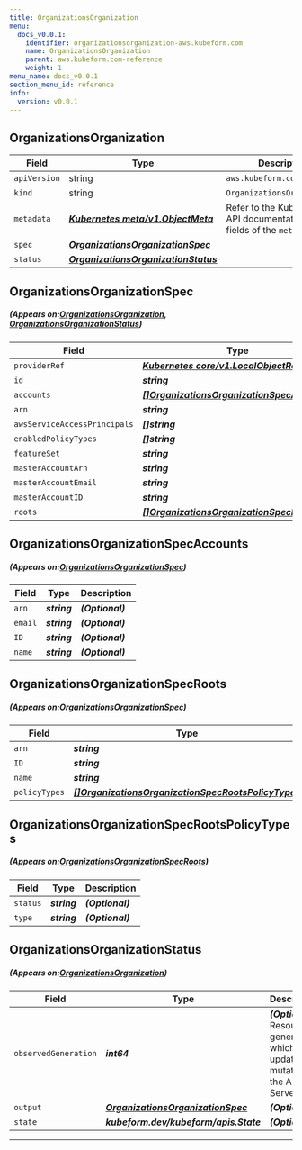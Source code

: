 ```yaml
---
title: OrganizationsOrganization
menu:
  docs_v0.0.1:
    identifier: organizationsorganization-aws.kubeform.com
    name: OrganizationsOrganization
    parent: aws.kubeform.com-reference
    weight: 1
menu_name: docs_v0.0.1
section_menu_id: reference
info:
  version: v0.0.1
---
```


## OrganizationsOrganization
| Field | Type | Description |
| ------ | ----- | ----------- |
| `apiVersion` | string | `aws.kubeform.com/v1alpha1` |
|    `kind` | string | `OrganizationsOrganization` |
| `metadata` | ***[Kubernetes meta/v1.ObjectMeta](https://kubernetes.io/docs/reference/generated/kubernetes-api/v1.13/#objectmeta-v1-meta)***|Refer to the Kubernetes API documentation for the fields of the `metadata` field.|
| `spec` | ***[OrganizationsOrganizationSpec](#OrganizationsOrganizationSpec)***||
| `status` | ***[OrganizationsOrganizationStatus](#OrganizationsOrganizationStatus)***||
## OrganizationsOrganizationSpec
##### (Appears on:[OrganizationsOrganization](#OrganizationsOrganization), [OrganizationsOrganizationStatus](#OrganizationsOrganizationStatus))
| Field | Type | Description |
| ------ | ----- | ----------- |
| `providerRef` | ***[Kubernetes core/v1.LocalObjectReference](https://kubernetes.io/docs/reference/generated/kubernetes-api/v1.13/#localobjectreference-v1-core)***||
| `id` | ***string***||
| `accounts` | ***[[]OrganizationsOrganizationSpecAccounts](#OrganizationsOrganizationSpecAccounts)***| ***(Optional)*** |
| `arn` | ***string***| ***(Optional)*** |
| `awsServiceAccessPrincipals` | ***[]string***| ***(Optional)*** |
| `enabledPolicyTypes` | ***[]string***| ***(Optional)*** |
| `featureSet` | ***string***| ***(Optional)*** |
| `masterAccountArn` | ***string***| ***(Optional)*** |
| `masterAccountEmail` | ***string***| ***(Optional)*** |
| `masterAccountID` | ***string***| ***(Optional)*** |
| `roots` | ***[[]OrganizationsOrganizationSpecRoots](#OrganizationsOrganizationSpecRoots)***| ***(Optional)*** |
## OrganizationsOrganizationSpecAccounts
##### (Appears on:[OrganizationsOrganizationSpec](#OrganizationsOrganizationSpec))
| Field | Type | Description |
| ------ | ----- | ----------- |
| `arn` | ***string***| ***(Optional)*** |
| `email` | ***string***| ***(Optional)*** |
| `ID` | ***string***| ***(Optional)*** |
| `name` | ***string***| ***(Optional)*** |
## OrganizationsOrganizationSpecRoots
##### (Appears on:[OrganizationsOrganizationSpec](#OrganizationsOrganizationSpec))
| Field | Type | Description |
| ------ | ----- | ----------- |
| `arn` | ***string***| ***(Optional)*** |
| `ID` | ***string***| ***(Optional)*** |
| `name` | ***string***| ***(Optional)*** |
| `policyTypes` | ***[[]OrganizationsOrganizationSpecRootsPolicyTypes](#OrganizationsOrganizationSpecRootsPolicyTypes)***| ***(Optional)*** |
## OrganizationsOrganizationSpecRootsPolicyTypes
##### (Appears on:[OrganizationsOrganizationSpecRoots](#OrganizationsOrganizationSpecRoots))
| Field | Type | Description |
| ------ | ----- | ----------- |
| `status` | ***string***| ***(Optional)*** |
| `type` | ***string***| ***(Optional)*** |
## OrganizationsOrganizationStatus
##### (Appears on:[OrganizationsOrganization](#OrganizationsOrganization))
| Field | Type | Description |
| ------ | ----- | ----------- |
| `observedGeneration` | ***int64***| ***(Optional)*** Resource generation, which is updated on mutation by the API Server.|
| `output` | ***[OrganizationsOrganizationSpec](#OrganizationsOrganizationSpec)***| ***(Optional)*** |
| `state` | ***kubeform.dev/kubeform/apis.State***| ***(Optional)*** |
---
